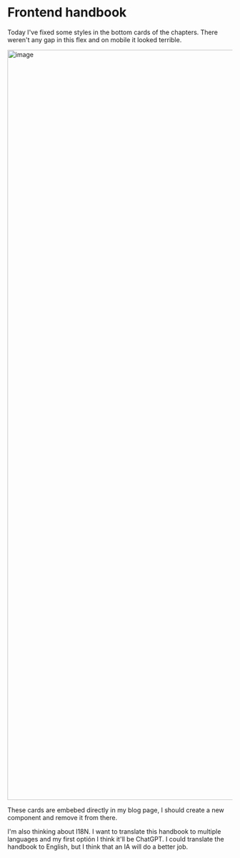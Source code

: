 # Frontend handbook

Today I've fixed some styles in the bottom cards of the chapters. There weren't any gap in this flex and on mobile it looked terrible.

<img width="1680" alt="image" src="https://github.com/user-attachments/assets/68396cb6-5fd6-4c2e-8534-233436f288ae" />

These cards are embebed directly in my blog page, I should create a new component and remove it from there.

I'm also thinking about I18N. I want to translate this handbook to multiple languages and my first optión I think it'll be ChatGPT. I could translate the handbook to English, but I think that an IA will do a better job.
